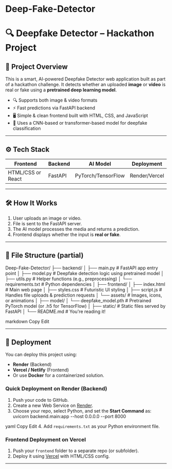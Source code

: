 # Deep-Fake-Detector
# 🔍 Deepfake Detector – Hackathon Project

## 🧠 Project Overview

This is a smart, AI-powered Deepfake Detector web application built as part of a hackathon challenge. It detects whether an uploaded **image** or **video** is real or fake using a **pretrained deep learning model**.

- 🔍 Supports both image & video formats
- ⚡ Fast predictions via FastAPI backend
- 🖥️ Simple & clean frontend built with HTML, CSS, and JavaScript 
- 🧠 Uses a CNN-based or transformer-based model for deepfake classification

---

## ⚙️ Tech Stack

| Frontend | Backend  | AI Model         | Deployment |
|----------|----------|------------------|------------|
| HTML/CSS or React | FastAPI  | PyTorch/TensorFlow | Render/Vercel |

---

## 🛠️ How It Works

1. User uploads an image or video.
2. File is sent to the FastAPI server.
3. The AI model processes the media and returns a prediction.
4. Frontend displays whether the input is **real or fake**.

---

## 📁 File Structure (partial)

Deep-Fake-Detector/ ├── backend/ │ ├── main.py # FastAPI app entry point │ ├── model.py # Deepfake detection logic using pretrained model │ ├── utils.py # Helper functions (e.g., preprocessing) │ └── requirements.txt # Python dependencies │ ├── frontend/ │ ├── index.html # Main web page │ ├── styles.css # Futuristic UI styling │ ├── script.js # Handles file uploads & prediction requests │ └── assets/ # Images, icons, or animations │ ├── model/ │ └── deepfake_model.pth # Pretrained PyTorch model (or .h5 for TensorFlow) │ ├── static/ # Static files served by FastAPI │ └── README.md # You're reading it!

markdown
Copy
Edit

---

## 🚀 Deployment

You can deploy this project using:

- **Render** (Backend)
- **Vercel / Netlify** (Frontend)
- Or use **Docker** for a containerized solution.

### Quick Deployment on Render (Backend)
1. Push your code to GitHub.
2. Create a new Web Service on [Render](https://render.com/).
3. Choose your repo, select Python, and set the **Start Command** as:
uvicorn backend.main:app --host 0.0.0.0 --port 8000

yaml
Copy
Edit
4. Add `requirements.txt` as your Python environment file.

### Frontend Deployment on Vercel
1. Push your `frontend` folder to a separate repo (or subfolder).
2. Deploy it using [Vercel](https://vercel.com/) with HTML/CSS config.

---
